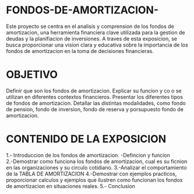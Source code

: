 # FONDOS-DE-AMORTIZACION-
Este proyecto se centra en el analisis y comprension de los fondos de amortizacion, una herramienta financiera clave utilizada para la gestion de deudas y la planifiacion de inversiones. A traves de esta exposicion, se busca proporcionar una vision clara y educativa sobre la importancia de los fondos de amortizacion en la toma de decisiones financieras.

# OBJETIVO
Definir que son los fondos de amortizacion. Explicar su funcion y co o se utilizan en diferentes contextos financieros.
Presentar los diferentes tipos de fondos de amortizacion. Detallar las distintas modalidades, como fondo de pension, fondo de inversion, fondo de reserva y porsupuesto fondo de amortizacion.

# CONTENIDO DE LA EXPOSICION 
1.- Introduccion de los fondos de amortizacion.
-Defincion y funcion  
2.-Demostrar como funciona los fondos de amortizacion, cual es su ficnion en las organizaciones y su circulo cotidiano.
3.-Analizar el comportamiento de la TABLA DE AMORTIZACION
4.-Demostrar con ejemplos practicos, proporcionar calculos y ejemplos que ilustren como funcionan los fondos de amortizacion en situaciones reales.
5.- Conclusion 
